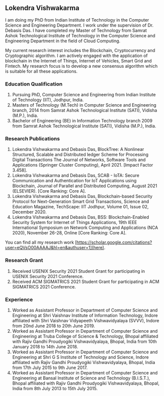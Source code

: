 ## Lokendra Vishwakarma

I am doing my PhD from Indian Institute of Technology in the Computer Science and Engineering Department. I work under the supervision of Dr. Debasis Das. I have completed my Master of Technology from Samrat Ashok Technological Institute of Technology in the Computer Science and Engineering Department in the field of Cloud Computing.

My current research interest includes the Blockchain, Cryptocurrency and Cryptographic algorithm. I am actively engaged with the application of blockchain in the Internet of Things, Internet of Vehicles, Smart Grid and Fintech. My research focus is to develop a new consensus algorithm which is suitable for all these applications.

### Education Qualification
1. Pursuing PhD, Computer Science and Engineering from Indian Institute of Technology (IIT), Jodhpur, India.
2. Masters of Technology (M.Tech) in Computer Science and Engineering branch, 2014 from Samrat Ashok Technological Institute (SATI), Vidisha (M.P.), India.
3. Bachelor of Engineering (BE) in Information Technology branch 2009 from Samrat Ashok Technological Institute (SATI), Vidisha (M.P.), India.

### Research Publications

1. Lokendra Vishwakarma and Debasis Das, BlockTree: A Nonlinear Structured, Scalable and Distributed ledger Scheme for Processing Digital Transactions The Journal of Networks, Software Tools and Applications (Springer Cluster Computing), April 2021. [Impact Factor 3.458].
2. Lokendra Vishwakarma and Debasis Das, SCAB - IoTA: Secure Communication and Authentication for IoT Applications using Blockchain, Journal of Parallel and Distributed Computing, August 2021 (ELSEVIER). [Core Ranking: Core A].
3. Lokendra Vishwakarma and Debasis Das, Blockchain-based Security Protocol for Next-Generation Smart Grid Transactions, Science and Education Magazine, TechScape: IIT Jodhpur, Volume 01, Issue 02, December 2020.
4. Lokendra Vishwakarma and Debasis Das, BSS: Blockchain-Enabled Security System for Internet of Things Applications, 19th IEEE International Symposium on Network Computing and Applications (NCA 2020),  November 26-28, Online [Core Ranking: Core A].

You can find all my research work [https://scholar.google.com/citations?user=eQVsO00AAAAJ&hl=en&authuser=1](here).

### Research Grant

1. Received USENIX Security 2021 Student Grant for participating in USENIX Security 2021 Conference.
2. Received ACM SIGMATRICS 2021 Student Grant for participating in ACM SIGMATRICS 2021 Conference.

### Experience
1. Worked as Assistant Professor in Department of Computer Science and Engineering at Shri Vaishnav Institute of Information Technology, Indore affiliated with Shri Vaishnav Vidyapeeth Vishwavidyalaya (SVVV), Indore from 20nd June 2018 to 20th June 2019.
2. Worked as Assistant Professor in Department of Computer Science and Engineering at Truba College of Science & Technology, Bhopal affiliated with Rajiv Gandhi Proudyogiki Vishwavidyalaya, Bhopal, India from 10th January 2018 to 14th June 2018.
3. Worked as Assistant Professor in Department of Computer Science and Engineering at Shri G S Institute of Technology and Science, Indore affiliated with Rajiv Gandhi Proudyogiki Vishwavidyalaya, Bhopal, India from 17th July 2015 to 9th June 2017.
4. Worked as Assistant Professor in Department of Computer Science and Engineering at Bansal Institute of Science and Technology (B.I.S.T.), Bhopal affiliated with Rajiv Gandhi Proudyogiki Vishwavidyalaya, Bhopal, India from 8th July 2013 to 15th  July 2015.


